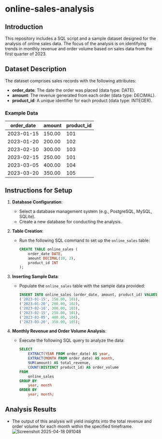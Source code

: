 # online-sales-analysis

## Introduction
This repository includes a SQL script and a sample dataset designed for the analysis of online sales data. The focus of the analysis is on identifying trends in monthly revenue and order volume based on sales data from the first quarter of 2023.

## Dataset Description
The dataset comprises sales records with the following attributes:
- **order_date**: The date the order was placed (data type: DATE).
- **amount**: The revenue generated from each order (data type: DECIMAL).
- **product_id**: A unique identifier for each product (data type: INTEGER).

### Example Data
| order_date | amount | product_id |
|------------|--------|------------|
| 2023-01-15 | 150.00 | 101        |
| 2023-01-20 | 200.00 | 102        |
| 2023-02-10 | 300.00 | 103        |
| 2023-02-15 | 250.00 | 101        |
| 2023-03-05 | 400.00 | 104        |
| 2023-03-20 | 350.00 | 105        |

## Instructions for Setup

1. **Database Configuration**:
   - Select a database management system (e.g., PostgreSQL, MySQL, SQLite).
   - Create a new database for conducting the analysis.

2. **Table Creation**:
   - Run the following SQL command to set up the `online_sales` table:
     ```sql
     CREATE TABLE online_sales (
         order_date DATE,
         amount DECIMAL(10, 2),
         product_id INT
     );
     ```

3. **Inserting Sample Data**:
   - Populate the `online_sales` table with the sample data provided:
     ```sql
     INSERT INTO online_sales (order_date, amount, product_id) VALUES
     ('2023-01-15', 150.00, 101),
     ('2023-01-20', 200.00, 102),
     ('2023-02-10', 300.00, 103),
     ('2023-02-15', 250.00, 101),
     ('2023-03-05', 400.00, 104),
     ('2023-03-20', 350.00, 105);
     ```

4. **Monthly Revenue and Order Volume Analysis**:
   - Execute the following SQL query to analyze the data:
     ```sql
     SELECT 
         EXTRACT(YEAR FROM order_date) AS year,
         EXTRACT(MONTH FROM order_date) AS month,
         SUM(amount) AS total_revenue,
         COUNT(DISTINCT product_id) AS order_volume
     FROM 
         online_sales
     GROUP BY 
         year, month
     ORDER BY 
         year, month;
     ```

## Analysis Results
- The output of this analysis will yield insights into the total revenue and order volume for each month within the specified timeframe.
![Screenshot 2025-04-18 091048](https://github.com/user-attachments/assets/8f1c423c-41bd-4009-91cb-6c028455da29)






